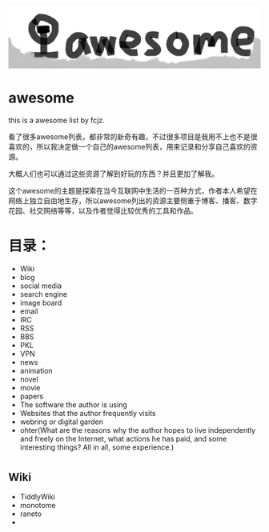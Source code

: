 ![awesome](https://github.com/fcjz/awesome/blob/main/awesome.png)

#

# awesome
this is a awesome list by fcjz.

看了很多awesome列表，都非常的新奇有趣，不过很多项目是我用不上也不是很喜欢的，所以我决定做一个自己的awesome列表，用来记录和分享自己喜欢的资源。

大概人们也可以通过这些资源了解到好玩的东西？并且更加了解我。

这个awesome的主题是探索在当今互联网中生活的一百种方式，作者本人希望在网络上独立自由地生存，所以awesome列出的资源主要侧重于博客、播客、数字花园、社交网络等等，以及作者觉得比较优秀的工具和作品。

# 目录：

- Wiki
- blog
- social media
- search engine
- image board
- email
- IRC
- RSS
- BBS
- PKL
- VPN
- news
- animation
- novel
- movie
- papers
- The software the author is using
- Websites that the author frequently visits
- webring or digital garden
- ohter(What are the reasons why the author hopes to live independently and freely on the Internet, what actions he has paid, and some interesting things? All in all, some experience.)

#

## Wiki

- TiddlyWiki
- monotome
- raneto
- 
